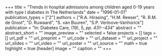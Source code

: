 +++
title = "Trends in hospital admissions among children aged 0-19 years with type I diabetes in The Netherlands"
date = "1996-01-01"
publication_types = ["2"]
authors = ["R.A. Hirasing", "H.M. Reeser", "R. R.M. de Groot", "D. Ruwaard", "S. van Buuren", "S.P. Verloove-Vanhorick"]
publication = "In: Diabetes Care, (19), 5, _pp. 431--434_"
abstract = ""
abstract_short = ""
image_preview = ""
selected = false
projects = []
tags = []
url_pdf = ""
url_preprint = ""
url_code = ""
url_dataset = ""
url_project = ""
url_slides = ""
url_video = ""
url_poster = ""
url_source = ""
math = true
highlight = true
[header]
image = ""
caption = ""
+++
